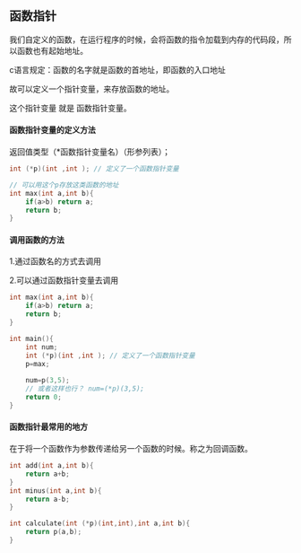 ## 函数指针

我们自定义的函数，在运行程序的时候，会将函数的指令加载到内存的代码段，所以函数也有起始地址。



c语言规定：函数的名字就是函数的首地址，即函数的入口地址

故可以定义一个指针变量，来存放函数的地址。

这个指针变量 就是 函数指针变量。

#### 函数指针变量的定义方法

返回值类型（*函数指针变量名）（形参列表）；

```c
int (*p)(int ,int ); // 定义了一个函数指针变量  

// 可以用这个p存放这类函数的地址
int max(int a,int b){
    if(a>b) return a;
    return b;
}
```

#### 调用函数的方法

1.通过函数名的方式去调用

2.可以通过函数指针变量去调用

```c
int max(int a,int b){
    if(a>b) return a;
    return b;
}

int main(){
    int num;
    int (*p)(int ,int ); // 定义了一个函数指针变量  
    p=max;
    
    num=p(3,5);
    // 或者这样也行？ num=(*p)(3,5);
    return 0;
}
```

#### 函数指针最常用的地方

在于将一个函数作为参数传递给另一个函数的时候。称之为回调函数。

```c
int add(int a,int b){
    return a+b;
}
int minus(int a,int b){
    return a-b;
}

int calculate(int (*p)(int,int),int a,int b){
    return p(a,b);
}
```



